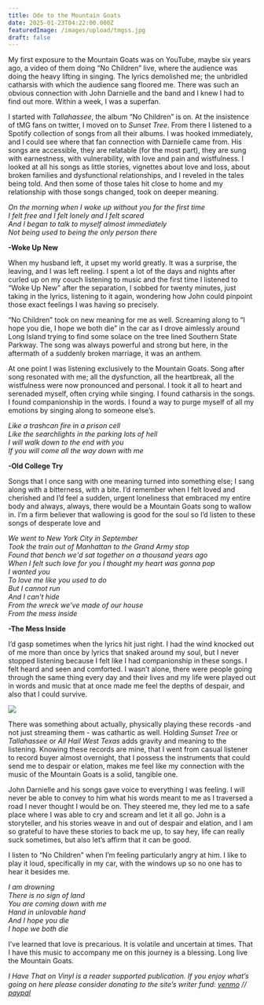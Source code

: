 ```yaml
---
title: Ode to the Mountain Goats
date: 2025-01-23T04:22:00.000Z
featuredImage: /images/upload/tmgss.jpg
draft: false
---
```

My first exposure to the Mountain Goats was on YouTube, maybe six years ago, a video of them doing “No Children” live, where the audience was doing the heavy lifting in singing. The lyrics demolished me; the unbridled catharsis with which the audience sang floored me. There was such an obvious connection with John Darnielle and the band and I knew I had to find out more. Within a week, I was a superfan.

I started with *Tallahassee*, the album “No Children” is on. At the insistence of tMG fans on twitter, I moved on to *Sunset Tree*. From there I listened to a Spotify collection of songs from all their albums. I was hooked immediately, and I could see where that fan connection with Darnielle came from. His songs are accessible, they are relatable (for the most part), they are sung with earnestness, with vulnerability, with love and pain and wistfulness. I looked at all his songs as little stories, vignettes about love and loss, about broken families and dysfunctional relationships, and I reveled in the tales being told. And then some of those tales hit close to home and my relationship with those songs changed, took on deeper meaning.

*On the morning when I woke up without you for the first time<br>
I felt free and I felt lonely and I felt scared<br>
And I began to talk to myself almost immediately<br>
Not being used to being the only person there*

**\-Woke Up New**

When my husband left, it upset my world greatly. It was a surprise, the leaving, and I was left reeling. I spent a lot of the days and nights after curled up on my couch listening to music and the first time I listened to “Woke Up New” after the separation, I sobbed for twenty minutes, just taking in the lyrics, listening to it again, wondering how John could pinpoint those exact feelings I was having so precisely.

“No Children” took on new meaning for me as well. Screaming along to “I hope you die, I hope we both die” in the car as I drove aimlessly around Long Island trying to find some solace on the tree lined Southern State Parkway. The song was always powerful and strong but here, in the aftermath of a suddenly broken marriage, it was an anthem.

At one point I was listening exclusively to the Mountain Goats. Song after song resonated with me; all the dysfunction, all the heartbreak, all the wistfulness were now pronounced and personal. I took it all to heart and serenaded myself, often crying while singing. I found catharsis in the songs. I found companionship in the words. I found a way to purge myself of all my emotions by singing along to someone else’s.

*Like a trashcan fire in a prison cell<br>
Like the searchlights in the parking lots of hell<br>
I will walk down to the end with you<br>
If you will come all the way down with me*

**\-Old College Try**

Songs that I once sang with one meaning turned into something else; I sang along with a bitterness, with a bite. I’d remember when I felt loved and cherished and I’d feel a sudden, urgent loneliness that embraced my entire body and always, always, there would be a Mountain Goats song to wallow in. I’m a firm believer that wallowing is good for the soul so I’d listen to these songs of desperate love and

*We went to New York City in September<br>
Took the train out of Manhattan to the Grand Army stop<br>
Found that bench we'd sat together on a thousand years ago<br>
When I felt such love for you I thought my heart was gonna pop<br>
I wanted you<br>
To love me like you used to do<br>
But I cannot run<br>
And I can't hide<br>
From the wreck we've made of our house<br>
From the mess inside*

**\-The Mess Inside**

I’d gasp sometimes when the lyrics hit just right. I had the wind knocked out of me more than once by lyrics that snaked around my soul, but I never stopped listening because I felt like I had companionship in these songs. I felt heard and seen and comforted. I wasn’t alone, there were people going through the same thing every day and their lives and my life were played out in words and music that at once made me feel the depths of despair, and also that I could survive.

![](/images/upload/img_8298.jpg)

There was something about actually, physically playing these records -and not just streaming them - was cathartic as well. Holding *Sunset Tree* or *Tallahassee* or *All Hail West Texas* adds gravity and meaning to the listening. Knowing these records are mine, that I went from casual listener to record buyer almost overnight, that I possess the instruments that could send me to despair or elation, makes me feel like my connection with the music of the Mountain Goats is a solid, tangible one. 

John Darnielle and his songs gave voice to everything I was feeling. I will never be able to convey to him what his words meant to me as I traversed a road I never thought I would be on. They steered me, they led me to a safe place where I was able to cry and scream and let it all go. John is a storyteller, and his stories weave in and out of despair and elation, and I am so grateful to have these stories to back me up, to say hey, life can really suck sometimes, but also let’s affirm that it can be good.

I listen to “No Children” when I’m feeling particularly angry at him. I like to play it loud, specifically in my car, with the windows up so no one has to hear it besides me.

*I am drowning<br>
There is no sign of land<br>
You are coming down with me<br>
Hand in unlovable hand*<br>
*And I hope you die<br>
I hope we both die*

I’ve learned that love is precarious. It is volatile and uncertain at times. That I have this music to accompany me on this journey is a blessing. Long live the Mountain Goats.

*I Have That on Vinyl is a reader supported publication. If you enjoy what’s going on here please consider donating to the site’s writer fund: [venmo](https://account.venmo.com/u/Michele-Catalano2659) // [paypal](https://www.paypal.com/paypalme/goingitaloneny?country.x=US&locale.x=en_US)*
